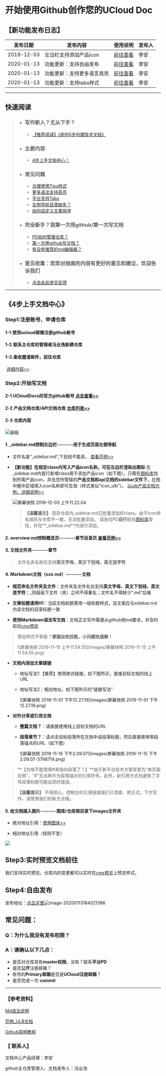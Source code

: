 # 开始使用Github创作您的UCloud Doc


## 【新功能发布日志】

| 发布日期   | 发布内容                   | 使用说明                                              | 发布人 |
| ---------- | -------------------------- | ----------------------------------------------------- | ------ |
| 2019-12-03 | 左边栏支持添加产品icon     | [前往查看](https://leaishere.github.io/docs_new/icon) | 李安   |
| 2020-01-13 | 功能更新：支持自由发布     | [前往查看](#step4自由发布)                            | 李安   |
| 2020-01-13 | 功能更新：支持更多语言高亮 | [前往查看](faq)                                       | 李安   |
| 2020-01-13 | 功能更新：支持tabs样式     | [前往查看](faq)                                       | 李安   |

---



## 快速阅读

> - ### 写作新人？无从下手？
>
>   - [【推荐阅读】《助你5步创建技术文档》](https://plan.io/blog/technical-documentation/)
>
> - ### 主要内容
>
>   - [4步上手文档中心！](#step1注册账号申请仓库)
>
> - ### 常见问题
>
>   - [合理使用Tips样式](faq)
>   - [更多语法支持高亮](faq)
>   - [平台支持Tabs](faq)
>   - [左侧导航目录缺失？](faq)
>   - [如何自定义文章排序](faq)
>
> - ### 完全新手？我第一次用github/第一次写文档
>
>   - [PD如何管理仓库？](duty)
>   - [第一次用github写文档？](create)
>   - [有没有推荐的md编辑器？](typora_github)
>
> - ### 意见收集：若您对指南的内容有更好的意见和建议，欢迎告诉我们
>
>   - [点击此处提交反馈](https://github.com/leaishere/docs_new/issues/1)



---





## 《4步上手文档中心》

### Step1:注册账号、申请仓库

#### 	1-1.使用**ucloud邮箱**注册github账号

#### 	1-2.联系主仓库的管理者冯业浩新建仓库

#### 	1-3.查收邀请邮件，前往仓库

​	[详细内容>>](before_work)

### Step2:开始写文档

#### 	2-1 **UCloudDocs的官方github账号** [点击查看>>](https://github.com/UCloudDocs)

#### 	2-2 **产品文档仓库/API文档仓库** [仓库列表>>](https://github.com/UCloudDocs?tab=repositories)

#### 	2-3 **仓库内容**

![画板](images/画板.jpg)

#### 	1. _sidebar.md控制左边栏--------用于生成页面左侧导航

- 文件名是“\_sidebar.md”,下划线不能丢，	[查看范例>>](sidebar)

- **【新功能】在规定class内写入产品icon名称，可在左边栏渲染出图标**
在_sidebar.md内首行新增class用于添加产品icon（如下图）。只需在[图标库](https://console-font.pre.ucloudadmin.com/www/preview)找到所需产品icon，并去您所管辖的**产品文档和api文档的sidebar文件下**，在图中圈中区域填入icon名称即可生效（样式类似“icon_ulb”）。 [以ulb产品文档为例，详细说明>>](icon)

  ![屏幕快照 2019-12-03 上午11.22.04](images/class.png)

  > **【温馨提示】** 现存仓库内_sidebar.md已批量添加好class。由于icon命名规则与仓库不一致，无法批量添加。
  > 请各位PD**自行**前往[图标库](https://console-font.pre.ucloudadmin.com/www/preview)查找，并在**_sidebar.md**内进行添加。

#### 2.  overview.md控制概览页--------章节目录页   [查看范例>>](overview)

#### 3.  文档文件夹--------章节

> 文件名夹名称仅支持**英文字母、英文下划线、英文连字符**

#### 4.  Markdown文档（xxx.md）--------文档	

* **规范命名文件夹及文件**：文件夹及文件名仅支持**英文字母、英文下划线、英文连字符**；_同层级下文件（夹）之间不得重名；文件名不得缺少“.md”后缀

* **文章标题请用H1**：当前文档标题需用一级标题样式，且文案应与sidebar.md内该文档的目录标题一致

* **使用Markdown语法写文档**：文档正文写作需遵从github侧md要求，并及时前往[cms预览](cms.docs.ucloudadmin.com)

>  预览样式不争取？**掌握自检技能，小问题快速解！**
>
> ![屏幕快照 2019-11-15 上午11.54.55](images/屏幕快照 2019-11-15 上午11.54.55.png)

* **文档内添加文章跳链**

  * 地址写法1:【推荐】使用绝对链接，如下图所示，直接目标文档的线上URL

  * 地址写法2：相对地址，如下图所示的“链接写法”

    ![屏幕快照 2019-11-01 下午12.27.19](images/屏幕快照 2019-11-01 下午12.27.19.png)

* **对外分享或引用文档**

  * **整篇文档？**：请直接使用线上目标文档的URL

  * **段落章节？**：请点击目标段落所在文档中该段落标题，然后直接使用带段落锚点的URL（如下图）

    ![屏幕快照 2019-11-15 下午2.09.07](images/屏幕快照 2019-11-15 下午2.09.07-3798714.png)

> **【为啥不能使用#来指向段落了？】**由于新平台技术方案变更为“单页面应用”，“#”无法再作为段落锚点的引用符号。此外，新引用方式也避免了手写段落标题可能出现的错误。
>
> **【温馨提示】** 不用担心，控制台的引用链接我们已清查、修正过。下次写作，请使用我们的新方法哦。

#### 5. **给文档插入图片--------图库/仓库根目录下images文件夹**

* 绝对地址引用：[使用图床>>](http://docs.ucloudadmin.com/5b10f62667ded1519074449f/edit)

- 相对地址引用（规则不变）

![](images/images.png)



## Step3:实时预览文档前往 

我们支持实时预览。仓库内的变更都可以实时在[cms预览](cms.docs.ucloudadmin.com)上预览样式。



## Step4:自由发布

发布地址：[点击这里](https://cms.docs.ucloudadmin.com/ucpublishnew.html)![image-20200113184021386](../docs_new/images/image-20200113184021386.png)

## 常见问题：

### Q：为什么我没有发布权限？

### A：请确认以下几点：

- 是否对仓库具有**master权限**。没有？联系**平台PD**
- 是否**公开**注册邮箱？
- 账号的**Primary邮箱**是否是**UCloud注册邮箱**？
-  是否完成一次 **commit**

------

### 【参考资料】

[Md语法说明](https://www.jianshu.com/p/40ba812dd973)  

[范例_ULB文档](https://github.com/UCloudDocs/UCloud-document/tree/master/network/ulb)

[Github简明教程](https://github.com/UCloudDocs/UCloud-document/tree/master/network/ulb)



### 【 联系人】

文档中心产品经理：李安

github主仓库管理人、文档发布人：冯业浩

